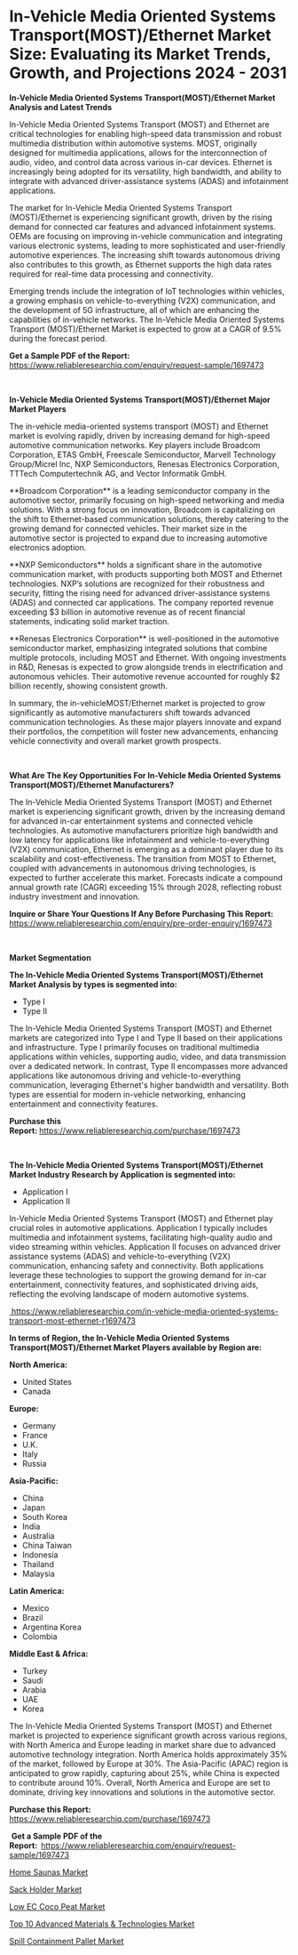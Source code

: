 <p><h1>In-Vehicle Media Oriented Systems Transport(MOST)/Ethernet Market Size: Evaluating its Market Trends, Growth, and Projections 2024 - 2031</h1></p><p><strong>In-Vehicle Media Oriented Systems Transport(MOST)/Ethernet Market Analysis and Latest Trends</strong></p>
<p><p>In-Vehicle Media Oriented Systems Transport (MOST) and Ethernet are critical technologies for enabling high-speed data transmission and robust multimedia distribution within automotive systems. MOST, originally designed for multimedia applications, allows for the interconnection of audio, video, and control data across various in-car devices. Ethernet is increasingly being adopted for its versatility, high bandwidth, and ability to integrate with advanced driver-assistance systems (ADAS) and infotainment applications.</p><p>The market for In-Vehicle Media Oriented Systems Transport (MOST)/Ethernet is experiencing significant growth, driven by the rising demand for connected car features and advanced infotainment systems. OEMs are focusing on improving in-vehicle communication and integrating various electronic systems, leading to more sophisticated and user-friendly automotive experiences. The increasing shift towards autonomous driving also contributes to this growth, as Ethernet supports the high data rates required for real-time data processing and connectivity.</p><p>Emerging trends include the integration of IoT technologies within vehicles, a growing emphasis on vehicle-to-everything (V2X) communication, and the development of 5G infrastructure, all of which are enhancing the capabilities of in-vehicle networks. The In-Vehicle Media Oriented Systems Transport (MOST)/Ethernet Market is expected to grow at a CAGR of 9.5% during the forecast period.</p></p>
<p><strong>Get a Sample PDF of the Report:&nbsp;</strong> <a href="https://www.reliableresearchiq.com/enquiry/request-sample/1697473?utm_campaign=1087&utm_medium=2&utm_source=Github&utm_content=ia&utm_term=12122024&utm_id=in-vehicle-media-oriented-systems-transportmostethernet">https://www.reliableresearchiq.com/enquiry/request-sample/1697473</a></p>
<p>&nbsp;</p>
<p><strong>In-Vehicle Media Oriented Systems Transport(MOST)/Ethernet Major Market Players</strong></p>
<p><p>The in-vehicle media-oriented systems transport (MOST) and Ethernet market is evolving rapidly, driven by increasing demand for high-speed automotive communication networks. Key players include Broadcom Corporation, ETAS GmbH, Freescale Semiconductor, Marvell Technology Group/Micrel Inc, NXP Semiconductors, Renesas Electronics Corporation, TTTech Computertechnik AG, and Vector Informatik GmbH.</p><p>**Broadcom Corporation** is a leading semiconductor company in the automotive sector, primarily focusing on high-speed networking and media solutions. With a strong focus on innovation, Broadcom is capitalizing on the shift to Ethernet-based communication solutions, thereby catering to the growing demand for connected vehicles. Their market size in the automotive sector is projected to expand due to increasing automotive electronics adoption.</p><p>**NXP Semiconductors** holds a significant share in the automotive communication market, with products supporting both MOST and Ethernet technologies. NXP’s solutions are recognized for their robustness and security, fitting the rising need for advanced driver-assistance systems (ADAS) and connected car applications. The company reported revenue exceeding $3 billion in automotive revenue as of recent financial statements, indicating solid market traction.</p><p>**Renesas Electronics Corporation** is well-positioned in the automotive semiconductor market, emphasizing integrated solutions that combine multiple protocols, including MOST and Ethernet. With ongoing investments in R&D, Renesas is expected to grow alongside trends in electrification and autonomous vehicles. Their automotive revenue accounted for roughly $2 billion recently, showing consistent growth.</p><p>In summary, the in-vehicleMOST/Ethernet market is projected to grow significantly as automotive manufacturers shift towards advanced communication technologies. As these major players innovate and expand their portfolios, the competition will foster new advancements, enhancing vehicle connectivity and overall market growth prospects.</p></p>
<p>&nbsp;</p>
<p><strong>What Are The Key Opportunities For In-Vehicle Media Oriented Systems Transport(MOST)/Ethernet Manufacturers?</strong></p>
<p><p>The In-Vehicle Media Oriented Systems Transport (MOST) and Ethernet market is experiencing significant growth, driven by the increasing demand for advanced in-car entertainment systems and connected vehicle technologies. As automotive manufacturers prioritize high bandwidth and low latency for applications like infotainment and vehicle-to-everything (V2X) communication, Ethernet is emerging as a dominant player due to its scalability and cost-effectiveness. The transition from MOST to Ethernet, coupled with advancements in autonomous driving technologies, is expected to further accelerate this market. Forecasts indicate a compound annual growth rate (CAGR) exceeding 15% through 2028, reflecting robust industry investment and innovation.</p></p>
<p><strong>Inquire or Share Your Questions If Any Before Purchasing This Report:</strong> <a href="https://www.reliableresearchiq.com/enquiry/pre-order-enquiry/1697473?utm_campaign=1087&utm_medium=2&utm_source=Github&utm_content=ia&utm_term=12122024&utm_id=in-vehicle-media-oriented-systems-transportmostethernet">https://www.reliableresearchiq.com/enquiry/pre-order-enquiry/1697473</a></p>
<p>&nbsp;</p>
<p><strong>Market Segmentation</strong></p>
<p><strong>The In-Vehicle Media Oriented Systems Transport(MOST)/Ethernet Market Analysis by types is segmented into:</strong></p>
<p><ul><li>Type I</li><li>Type II</li></ul></p>
<p><p>The In-Vehicle Media Oriented Systems Transport (MOST) and Ethernet markets are categorized into Type I and Type II based on their applications and infrastructure. Type I primarily focuses on traditional multimedia applications within vehicles, supporting audio, video, and data transmission over a dedicated network. In contrast, Type II encompasses more advanced applications like autonomous driving and vehicle-to-everything communication, leveraging Ethernet's higher bandwidth and versatility. Both types are essential for modern in-vehicle networking, enhancing entertainment and connectivity features.</p></p>
<p><strong>Purchase this Report:&nbsp;</strong><a href="https://www.reliableresearchiq.com/purchase/1697473?utm_campaign=1087&utm_medium=2&utm_source=Github&utm_content=ia&utm_term=12122024&utm_id=in-vehicle-media-oriented-systems-transportmostethernet">https://www.reliableresearchiq.com/purchase/1697473</a></p>
<p>&nbsp;</p>
<p><strong>The In-Vehicle Media Oriented Systems Transport(MOST)/Ethernet Market Industry Research by Application is segmented into:</strong></p>
<p><ul><li>Application I</li><li>Application II</li></ul></p>
<p><p>In-Vehicle Media Oriented Systems Transport (MOST) and Ethernet play crucial roles in automotive applications. Application I typically includes multimedia and infotainment systems, facilitating high-quality audio and video streaming within vehicles. Application II focuses on advanced driver assistance systems (ADAS) and vehicle-to-everything (V2X) communication, enhancing safety and connectivity. Both applications leverage these technologies to support the growing demand for in-car entertainment, connectivity features, and sophisticated driving aids, reflecting the evolving landscape of modern automotive systems.</p></p>
<p><a href="https://www.reliableresearchiq.com/in-vehicle-media-oriented-systems-transport-most-ethernet-r1697473?utm_campaign=1087&utm_medium=2&utm_source=Github&utm_content=ia&utm_term=12122024&utm_id=in-vehicle-media-oriented-systems-transportmostethernet">&nbsp;https://www.reliableresearchiq.com/in-vehicle-media-oriented-systems-transport-most-ethernet-r1697473</a></p>
<p><strong>In terms of Region, the In-Vehicle Media Oriented Systems Transport(MOST)/Ethernet Market Players available by Region are:</strong></p>
<p>
    <p> <strong> North America: </strong>
        <ul>
            <li>United States</li>
            <li>Canada</li>
        </ul>
        </p> 
    <p> <strong> Europe: </strong>
        <ul>
            <li>Germany</li>
            <li>France</li>
            <li>U.K.</li>
            <li>Italy</li>
            <li>Russia</li>
        </ul>
        </p> 
    <p> <strong> Asia-Pacific: </strong>
        <ul>
            <li>China</li>
            <li>Japan</li>
            <li>South Korea</li>
            <li>India</li>
            <li>Australia</li>
            <li>China Taiwan</li>
            <li>Indonesia</li>
            <li>Thailand</li>
            <li>Malaysia</li>
        </ul>
        </p> 
    <p> <strong> Latin America: </strong>
        <ul>
            <li>Mexico</li>
            <li>Brazil</li>
            <li>Argentina Korea</li>
            <li>Colombia</li>
        </ul>
        </p> 
    <p> <strong> Middle East & Africa: </strong>
        <ul>
            <li>Turkey</li>
            <li>Saudi</li>
            <li>Arabia</li>
            <li>UAE</li>
            <li>Korea</li>
        </ul>
    </p>
    </p>
<p><p>The In-Vehicle Media Oriented Systems Transport (MOST) and Ethernet market is projected to experience significant growth across various regions, with North America and Europe leading in market share due to advanced automotive technology integration. North America holds approximately 35% of the market, followed by Europe at 30%. The Asia-Pacific (APAC) region is anticipated to grow rapidly, capturing about 25%, while China is expected to contribute around 10%. Overall, North America and Europe are set to dominate, driving key innovations and solutions in the automotive sector.</p></p>
<p><strong>Purchase this Report: </strong><a href="https://www.reliableresearchiq.com/purchase/1697473?utm_campaign=1087&utm_medium=2&utm_source=Github&utm_content=ia&utm_term=12122024&utm_id=in-vehicle-media-oriented-systems-transportmostethernet">https://www.reliableresearchiq.com/purchase/1697473</a></p>
<p>&nbsp;<strong>Get a Sample PDF of the Report:&nbsp;&nbsp;</strong><a href="https://www.reliableresearchiq.com/enquiry/request-sample/1697473?utm_campaign=1087&utm_medium=2&utm_source=Github&utm_content=ia&utm_term=12122024&utm_id=in-vehicle-media-oriented-systems-transportmostethernet">https://www.reliableresearchiq.com/enquiry/request-sample/1697473</a></p>
<p><strong></strong></p>
<p><p><a href="https://www.linkedin.com/pulse/analyzing-hashub-gbd8f?utm_campaign=1087&utm_medium=2&utm_source=Github&utm_content=ia&utm_term=12122024&utm_id=in-vehicle-media-oriented-systems-transportmostethernet">Home Saunas Market</a></p><p><a href="https://www.linkedin.com/pulse/insights-global-sack-holder-market-forecasted-growth-139-regional-yrsne?utm_campaign=1087&utm_medium=2&utm_source=Github&utm_content=ia&utm_term=12122024&utm_id=in-vehicle-media-oriented-systems-transportmostethernet">Sack Holder Market</a></p><p><a href="https://www.linkedin.com/pulse/rev-athenaur-okk4f?utm_campaign=1087&utm_medium=2&utm_source=Github&utm_content=ia&utm_term=12122024&utm_id=in-vehicle-media-oriented-systems-transportmostethernet">Low EC Coco Peat Market</a></p><p><a href="https://github.com/ulyssacrayne00231/Market-Research-Report-List-1/blob/main/top-10-advanced-materials-technologies-market.md?utm_campaign=1087&utm_medium=2&utm_source=Github&utm_content=ia&utm_term=12122024&utm_id=in-vehicle-media-oriented-systems-transportmostethernet">Top 10 Advanced Materials & Technologies Market</a></p><p><a href="https://www.linkedin.com/pulse/c-hannibex-sqmmf?utm_campaign=1087&utm_medium=2&utm_source=Github&utm_content=ia&utm_term=12122024&utm_id=in-vehicle-media-oriented-systems-transportmostethernet">Spill Containment Pallet Market</a></p></p>